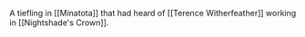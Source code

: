 A tiefling in [[Minatota]] that had heard of [[Terence Witherfeather]] working in [[Nightshade's Crown]].